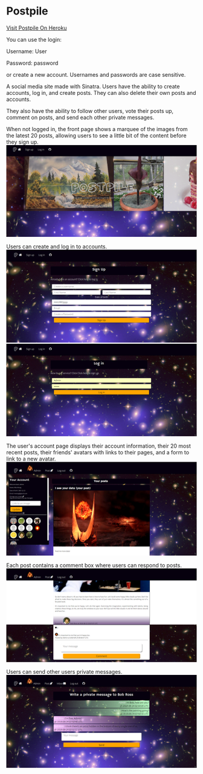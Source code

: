 # Postpile
[Visit Postpile On Heroku](http://postpile.herokuapp.com/)

You can use the login:

Username: User

Password: password

or create a new account. Usernames and passwords are case sensitive.

A social media site made with Sinatra.
Users have the ability to create accounts, log in, and create posts.
They can also delete their own posts and accounts.

They also have the ability to follow other users, vote their posts up, comment on posts, and send each other private messages.

When not logged in, the front page shows a marquee of the images from the latest 20 posts, allowing users to see a little bit of the content before they sign up.
![Front page](https://raw.githubusercontent.com/mwissig/Postpile/master/public/images/Opera%20Snapshot_2018-08-22_205407_postpile.herokuapp.com.png)

Users can create and log in to accounts.
![Sign up page](https://raw.githubusercontent.com/mwissig/Postpile/master/public/images/Opera%20Snapshot_2018-08-22_205451_postpile.herokuapp.com.png)
![Login page](https://raw.githubusercontent.com/mwissig/Postpile/master/public/images/Opera%20Snapshot_2018-08-22_205514_postpile.herokuapp.com.png)

The user's account page displays their account information, their 20 most recent posts, their friends' avatars with links to their pages, and a form to link to a new avatar.
![Account page](https://raw.githubusercontent.com/mwissig/Postpile/master/public/images/Opera%20Snapshot_2018-08-22_205537_postpile.herokuapp.com.png)

Each post contains a comment box where users can respond to posts.
![Post comments](https://raw.githubusercontent.com/mwissig/Postpile/master/public/images/Opera%20Snapshot_2018-08-22_205733_postpile.herokuapp.com.png)

Users can send other users private messages.
![PM page](https://github.com/mwissig/Postpile/blob/master/public/images/Opera%20Snapshot_2018-08-23_225538_postpile.herokuapp.com.png?raw=true)
